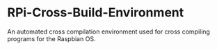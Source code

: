 # RPi-Cross-Build-Environment
An automated cross compilation environment used for cross compiling programs for the Raspbian OS.
